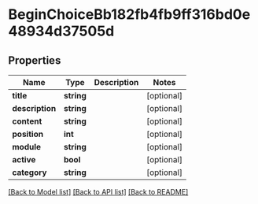 # BeginChoiceBb182fb4fb9ff316bd0e48934d37505d

## Properties
Name | Type | Description | Notes
------------ | ------------- | ------------- | -------------
**title** | **string** |  | [optional] 
**description** | **string** |  | [optional] 
**content** | **string** |  | [optional] 
**position** | **int** |  | [optional] 
**module** | **string** |  | [optional] 
**active** | **bool** |  | [optional] 
**category** | **string** |  | [optional] 

[[Back to Model list]](../../README.md#documentation-for-models) [[Back to API list]](../../README.md#documentation-for-api-endpoints) [[Back to README]](../../README.md)

